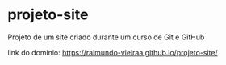 # projeto-site
Projeto de um site criado durante um curso de Git e GitHub

link do domínio: https://raimundo-vieiraa.github.io/projeto-site/